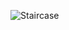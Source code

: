 ![Staircase](https://github.com/venkatesh6226/TECHNITY-ABHYUDAY/assets/117913588/7ebdffe7-5e76-4b1d-ac70-035b9213596a)
